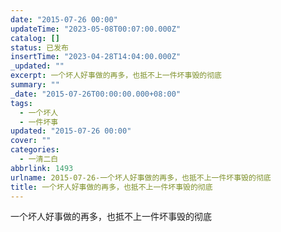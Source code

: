 ```yaml
---
date: "2015-07-26 00:00"
updateTime: "2023-05-08T00:07:00.000Z"
catalog: []
status: 已发布
insertTime: "2023-04-28T14:04:00.000Z"
_updated: ""
excerpt: 一个坏人好事做的再多，也抵不上一件坏事毁的彻底
summary: ""
_date: "2015-07-26T00:00:00.000+08:00"
tags:
  - 一个坏人
  - 一件坏事
updated: "2015-07-26 00:00"
cover: ""
categories:
  - 一清二白
abbrlink: 1493
urlname: 2015-07-26-一个坏人好事做的再多，也抵不上一件坏事毁的彻底
title: 一个坏人好事做的再多，也抵不上一件坏事毁的彻底
---
```


一个坏人好事做的再多，也抵不上一件坏事毁的彻底
